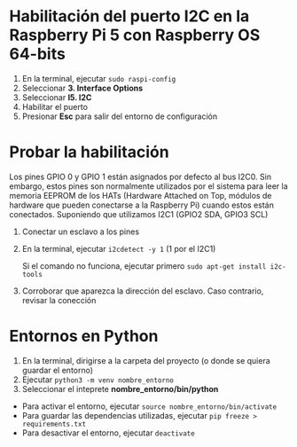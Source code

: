 # Habilitación del puerto I2C en la Raspberry Pi 5 con Raspberry OS 64-bits
1. En la terminal, ejecutar ```sudo raspi-config```
2. Seleccionar **3. Interface Options**
3. Seleccionar **I5. I2C**
4. Habilitar el puerto
5. Presionar **Esc** para salir del entorno de configuración

# Probar la habilitación
Los pines GPIO 0 y GPIO 1 están asignados por defecto al bus I2C0. Sin embargo, estos pines son normalmente utilizados por el sistema para leer la memoria EEPROM de los HATs (Hardware Attached on Top, módulos de hardware que pueden conectarse a la Raspberry Pi) cuando estos están conectados. Suponiendo que utilizamos I2C1 (GPIO2 SDA, GPIO3 SCL)

1. Conectar un esclavo a los pines
2. En la terminal, ejecutar ```i2cdetect -y 1``` (1 por el I2C1)

    Si el comando no funciona, ejecutar primero ```sudo apt-get install i2c-tools```

3. Corroborar que aparezca la dirección del esclavo. Caso contrario, revisar la conección

# Entornos en Python
1. En la terminal, dirigirse a la carpeta del proyecto (o donde se quiera guardar el entorno)
2. Ejecutar ```python3 -m venv nombre_entorno```
3. Seleccionar el inteprete **nombre_entorno/bin/python**


- Para activar el entorno, ejecutar ```source nombre_entorno/bin/activate```
- Para guardar las dependencias utilizadas, ejecutar ```pip freeze > requirements.txt```
- Para desactivar el entorno, ejecutar ```deactivate``` 